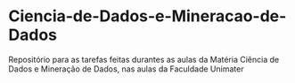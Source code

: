 # Ciencia-de-Dados-e-Mineracao-de-Dados
Repositório para as tarefas feitas durantes as aulas da Matéria Ciência de Dados e Mineração de Dados, nas aulas da Faculdade Unimater
